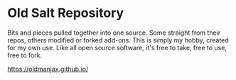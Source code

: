 # Old Salt Repository
Bits and pieces pulled together into one source. Some straight from their repos, others modified or forked add-ons. This is simply my hobby, created for my own use. Like all open source software, it's free to take, free to use, free to fork. 

https://oldmanjax.github.io/
